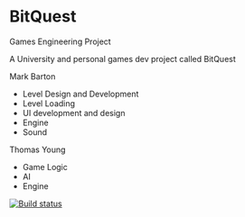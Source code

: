 # BitQuest
Games Engineering Project 

A University and personal games dev project called BitQuest

Mark Barton
- Level Design and Development
- Level Loading 
- UI development and design
- Engine
- Sound

Thomas Young
- Game Logic
- AI
- Engine


[![Build status](https://ci.appveyor.com/api/projects/status/s6j4yt4dhe4ct4dm?svg=true)](https://ci.appveyor.com/project/ske66/bitquest)

